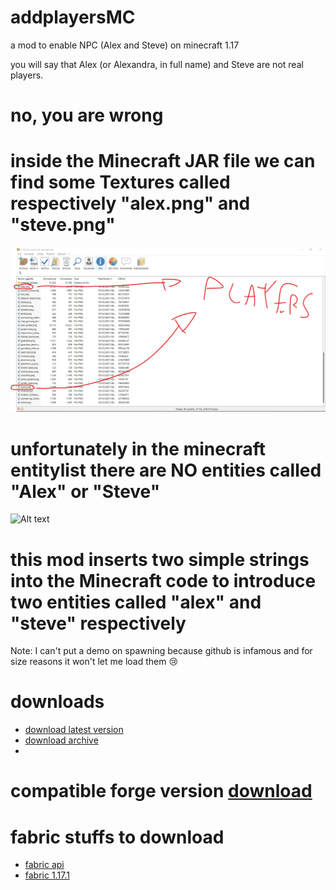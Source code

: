 # addplayersMC
a mod to enable NPC (Alex and Steve) on minecraft 1.17

you will say that Alex (or Alexandra, in full name) and Steve are not real players.
# no, you are wrong
# inside the Minecraft JAR file we can find some Textures called respectively "alex.png" and "steve.png"
![Alt text](https://github.com/star08-web/addplayersMC/blob/main/support/1.png)



# unfortunately in the minecraft entitylist there are NO entities called "Alex" or "Steve"
![Alt text](https://github.com/star08-web/addplayersMC/blob/main/support/demo.gif)



# this mod inserts two simple strings into the Minecraft code to introduce two entities called "alex" and "steve" respectively
Note: I can't put a demo on spawning because github is infamous and for size reasons it won't let me load them 😢


# downloads 
- [download latest version](https://www.planetminecraft.com/mod/add-players/download/file/15748618/) 
- [download archive](https://github.com/star08-web/addplayersMC/releases)
- 
# compatible forge version  [download](https://maven.minecraftforge.net/net/minecraftforge/forge/1.17.1-37.1.1/forge-1.17.1-37.1.1-installer.jar)
# fabric stuffs to download
- [fabric api](https://www.curseforge.com/minecraft/mc-mods/fabric-api/download/3377591)
- [fabric 1.17.1](https://maven.fabricmc.net/net/fabricmc/fabric-installer/0.11.0/fabric-installer-0.11.0.jar)
